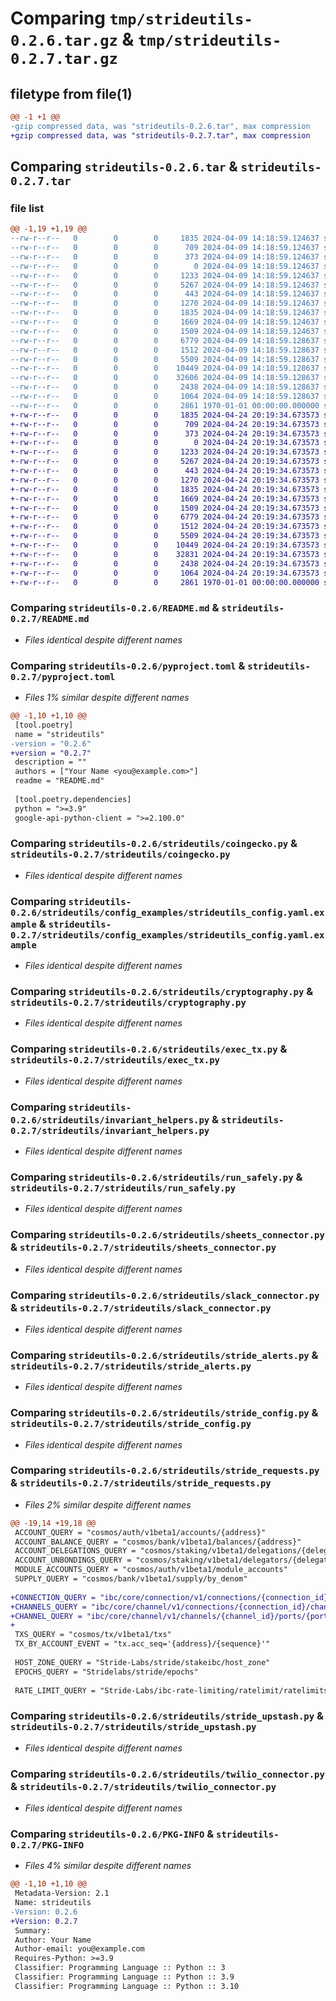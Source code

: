 # Comparing `tmp/strideutils-0.2.6.tar.gz` & `tmp/strideutils-0.2.7.tar.gz`

## filetype from file(1)

```diff
@@ -1 +1 @@
-gzip compressed data, was "strideutils-0.2.6.tar", max compression
+gzip compressed data, was "strideutils-0.2.7.tar", max compression
```

## Comparing `strideutils-0.2.6.tar` & `strideutils-0.2.7.tar`

### file list

```diff
@@ -1,19 +1,19 @@
--rw-r--r--   0        0        0     1835 2024-04-09 14:18:59.124637 strideutils-0.2.6/README.md
--rw-r--r--   0        0        0      709 2024-04-09 14:18:59.124637 strideutils-0.2.6/pyproject.toml
--rw-r--r--   0        0        0      373 2024-04-09 14:18:59.124637 strideutils-0.2.6/strideutils/Makefile
--rw-r--r--   0        0        0        0 2024-04-09 14:18:59.124637 strideutils-0.2.6/strideutils/__init__.py
--rw-r--r--   0        0        0     1233 2024-04-09 14:18:59.124637 strideutils-0.2.6/strideutils/coingecko.py
--rw-r--r--   0        0        0     5267 2024-04-09 14:18:59.124637 strideutils-0.2.6/strideutils/config_examples/strideutils_config.yaml.example
--rw-r--r--   0        0        0      443 2024-04-09 14:18:59.124637 strideutils-0.2.6/strideutils/config_examples/strideutils_secrets.yaml.example
--rw-r--r--   0        0        0     1270 2024-04-09 14:18:59.124637 strideutils-0.2.6/strideutils/cryptography.py
--rw-r--r--   0        0        0     1835 2024-04-09 14:18:59.124637 strideutils-0.2.6/strideutils/exec_tx.py
--rw-r--r--   0        0        0     1669 2024-04-09 14:18:59.124637 strideutils-0.2.6/strideutils/invariant_helpers.py
--rw-r--r--   0        0        0     1509 2024-04-09 14:18:59.124637 strideutils-0.2.6/strideutils/run_safely.py
--rw-r--r--   0        0        0     6779 2024-04-09 14:18:59.128637 strideutils-0.2.6/strideutils/sheets_connector.py
--rw-r--r--   0        0        0     1512 2024-04-09 14:18:59.128637 strideutils-0.2.6/strideutils/slack_connector.py
--rw-r--r--   0        0        0     5509 2024-04-09 14:18:59.128637 strideutils-0.2.6/strideutils/stride_alerts.py
--rw-r--r--   0        0        0    10449 2024-04-09 14:18:59.128637 strideutils-0.2.6/strideutils/stride_config.py
--rw-r--r--   0        0        0    32606 2024-04-09 14:18:59.128637 strideutils-0.2.6/strideutils/stride_requests.py
--rw-r--r--   0        0        0     2438 2024-04-09 14:18:59.128637 strideutils-0.2.6/strideutils/stride_upstash.py
--rw-r--r--   0        0        0     1064 2024-04-09 14:18:59.128637 strideutils-0.2.6/strideutils/twilio_connector.py
--rw-r--r--   0        0        0     2861 1970-01-01 00:00:00.000000 strideutils-0.2.6/PKG-INFO
+-rw-r--r--   0        0        0     1835 2024-04-24 20:19:34.673573 strideutils-0.2.7/README.md
+-rw-r--r--   0        0        0      709 2024-04-24 20:19:34.673573 strideutils-0.2.7/pyproject.toml
+-rw-r--r--   0        0        0      373 2024-04-24 20:19:34.673573 strideutils-0.2.7/strideutils/Makefile
+-rw-r--r--   0        0        0        0 2024-04-24 20:19:34.673573 strideutils-0.2.7/strideutils/__init__.py
+-rw-r--r--   0        0        0     1233 2024-04-24 20:19:34.673573 strideutils-0.2.7/strideutils/coingecko.py
+-rw-r--r--   0        0        0     5267 2024-04-24 20:19:34.673573 strideutils-0.2.7/strideutils/config_examples/strideutils_config.yaml.example
+-rw-r--r--   0        0        0      443 2024-04-24 20:19:34.673573 strideutils-0.2.7/strideutils/config_examples/strideutils_secrets.yaml.example
+-rw-r--r--   0        0        0     1270 2024-04-24 20:19:34.673573 strideutils-0.2.7/strideutils/cryptography.py
+-rw-r--r--   0        0        0     1835 2024-04-24 20:19:34.673573 strideutils-0.2.7/strideutils/exec_tx.py
+-rw-r--r--   0        0        0     1669 2024-04-24 20:19:34.673573 strideutils-0.2.7/strideutils/invariant_helpers.py
+-rw-r--r--   0        0        0     1509 2024-04-24 20:19:34.673573 strideutils-0.2.7/strideutils/run_safely.py
+-rw-r--r--   0        0        0     6779 2024-04-24 20:19:34.673573 strideutils-0.2.7/strideutils/sheets_connector.py
+-rw-r--r--   0        0        0     1512 2024-04-24 20:19:34.673573 strideutils-0.2.7/strideutils/slack_connector.py
+-rw-r--r--   0        0        0     5509 2024-04-24 20:19:34.673573 strideutils-0.2.7/strideutils/stride_alerts.py
+-rw-r--r--   0        0        0    10449 2024-04-24 20:19:34.673573 strideutils-0.2.7/strideutils/stride_config.py
+-rw-r--r--   0        0        0    32831 2024-04-24 20:19:34.673573 strideutils-0.2.7/strideutils/stride_requests.py
+-rw-r--r--   0        0        0     2438 2024-04-24 20:19:34.673573 strideutils-0.2.7/strideutils/stride_upstash.py
+-rw-r--r--   0        0        0     1064 2024-04-24 20:19:34.673573 strideutils-0.2.7/strideutils/twilio_connector.py
+-rw-r--r--   0        0        0     2861 1970-01-01 00:00:00.000000 strideutils-0.2.7/PKG-INFO
```

### Comparing `strideutils-0.2.6/README.md` & `strideutils-0.2.7/README.md`

 * *Files identical despite different names*

### Comparing `strideutils-0.2.6/pyproject.toml` & `strideutils-0.2.7/pyproject.toml`

 * *Files 1% similar despite different names*

```diff
@@ -1,10 +1,10 @@
 [tool.poetry]
 name = "strideutils"
-version = "0.2.6"
+version = "0.2.7"
 description = ""
 authors = ["Your Name <you@example.com>"]
 readme = "README.md"
 
 [tool.poetry.dependencies]
 python = ">=3.9"
 google-api-python-client = ">=2.100.0"
```

### Comparing `strideutils-0.2.6/strideutils/coingecko.py` & `strideutils-0.2.7/strideutils/coingecko.py`

 * *Files identical despite different names*

### Comparing `strideutils-0.2.6/strideutils/config_examples/strideutils_config.yaml.example` & `strideutils-0.2.7/strideutils/config_examples/strideutils_config.yaml.example`

 * *Files identical despite different names*

### Comparing `strideutils-0.2.6/strideutils/cryptography.py` & `strideutils-0.2.7/strideutils/cryptography.py`

 * *Files identical despite different names*

### Comparing `strideutils-0.2.6/strideutils/exec_tx.py` & `strideutils-0.2.7/strideutils/exec_tx.py`

 * *Files identical despite different names*

### Comparing `strideutils-0.2.6/strideutils/invariant_helpers.py` & `strideutils-0.2.7/strideutils/invariant_helpers.py`

 * *Files identical despite different names*

### Comparing `strideutils-0.2.6/strideutils/run_safely.py` & `strideutils-0.2.7/strideutils/run_safely.py`

 * *Files identical despite different names*

### Comparing `strideutils-0.2.6/strideutils/sheets_connector.py` & `strideutils-0.2.7/strideutils/sheets_connector.py`

 * *Files identical despite different names*

### Comparing `strideutils-0.2.6/strideutils/slack_connector.py` & `strideutils-0.2.7/strideutils/slack_connector.py`

 * *Files identical despite different names*

### Comparing `strideutils-0.2.6/strideutils/stride_alerts.py` & `strideutils-0.2.7/strideutils/stride_alerts.py`

 * *Files identical despite different names*

### Comparing `strideutils-0.2.6/strideutils/stride_config.py` & `strideutils-0.2.7/strideutils/stride_config.py`

 * *Files identical despite different names*

### Comparing `strideutils-0.2.6/strideutils/stride_requests.py` & `strideutils-0.2.7/strideutils/stride_requests.py`

 * *Files 2% similar despite different names*

```diff
@@ -19,14 +19,18 @@
 ACCOUNT_QUERY = "cosmos/auth/v1beta1/accounts/{address}"
 ACCOUNT_BALANCE_QUERY = "cosmos/bank/v1beta1/balances/{address}"
 ACCOUNT_DELEGATIONS_QUERY = "cosmos/staking/v1beta1/delegations/{delegator_address}"
 ACCOUNT_UNBONDINGS_QUERY = "cosmos/staking/v1beta1/delegators/{delegator_address}/unbonding_delegations"
 MODULE_ACCOUNTS_QUERY = "cosmos/auth/v1beta1/module_accounts"
 SUPPLY_QUERY = "cosmos/bank/v1beta1/supply/by_denom"
 
+CONNECTION_QUERY = "ibc/core/connection/v1/connections/{connection_id}"
+CHANNELS_QUERY = "ibc/core/channel/v1/connections/{connection_id}/channels"
+CHANNEL_QUERY = "ibc/core/channel/v1/channels/{channel_id}/ports/{port_id}"
+
 TXS_QUERY = "cosmos/tx/v1beta1/txs"
 TX_BY_ACCOUNT_EVENT = "tx.acc_seq='{address}/{sequence}'"
 
 HOST_ZONE_QUERY = "Stride-Labs/stride/stakeibc/host_zone"
 EPOCHS_QUERY = "Stridelabs/stride/epochs"
 
 RATE_LIMIT_QUERY = "Stride-Labs/ibc-rate-limiting/ratelimit/ratelimits"
```

### Comparing `strideutils-0.2.6/strideutils/stride_upstash.py` & `strideutils-0.2.7/strideutils/stride_upstash.py`

 * *Files identical despite different names*

### Comparing `strideutils-0.2.6/strideutils/twilio_connector.py` & `strideutils-0.2.7/strideutils/twilio_connector.py`

 * *Files identical despite different names*

### Comparing `strideutils-0.2.6/PKG-INFO` & `strideutils-0.2.7/PKG-INFO`

 * *Files 4% similar despite different names*

```diff
@@ -1,10 +1,10 @@
 Metadata-Version: 2.1
 Name: strideutils
-Version: 0.2.6
+Version: 0.2.7
 Summary: 
 Author: Your Name
 Author-email: you@example.com
 Requires-Python: >=3.9
 Classifier: Programming Language :: Python :: 3
 Classifier: Programming Language :: Python :: 3.9
 Classifier: Programming Language :: Python :: 3.10
```

